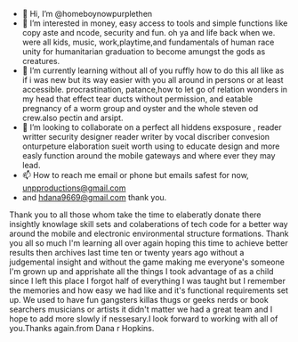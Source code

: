 - 👋 Hi, I’m @homeboynowpurplethen
- 👀 I’m interested in money, easy access to tools and simple functions like copy aste and ncode, security and fun. oh ya and life back when we. were all kids, music, work,playtime,and fundamentals of human race unity for humanitarian graduation to become amungst the gods as creatures.
- 🌱 I’m currently learning without all of you ruffly how to do this all like as if i was new but its way easier with you all around in persons or at least accessible. procrastination, patance,how to let go of relation wonders in my head that effect tear ducts without permission, and eatable pregnancy of a worm group and oyster and the whole steven od crew.also pectin and arsipt.
- 💞️ I’m looking to collaborate on a perfect all hiddens exsposure , reader writter security designer reader writer by vocal discriber convesion onturpeture elaboration sueit worth using to educate design and more easly function around the mobile gateways and where ever they may lead.
- 📫 How to reach me email or phone but emails safest for now, unpproductions@gmail.com
- and hdana9669@gmail.com thank you.

<!---
homeboynowpurplethen/homeboynowpurplethen is a ✨ special ✨ repository because its `README.md` (this file) appears on your GitHub profile.
You can click the Preview link to take a look at your changes.
--->
Thank you to all those whom take the time to elaberatly donate there insightly knowlage skill sets and colaberations  of tech code for a better way around the mobile and electronic environmental structure formations. Thank you all so much I'm learning all over again hoping this time to achieve better results then archives last time ten or twenty years ago without a judgemental insight and without the game making me everyone's someone I'm grown up and apprishate all the things I took advantage of as a child since I left this place I forgot half of everything I was taught but I remember the memories and how easy we had like and it's functional requirements set up. We used to have fun gangsters killas thugs or geeks nerds or book searchers musicians or artists it didn't matter we had a great team and I hope to add more slowly if nessesary.I look forward to working with all of you.Thanks again.from Dana r Hopkins.
